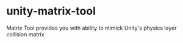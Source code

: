 # unity-matrix-tool
Matrix Tool provides you with ability to mimick Unity's physics layer collision matrix
